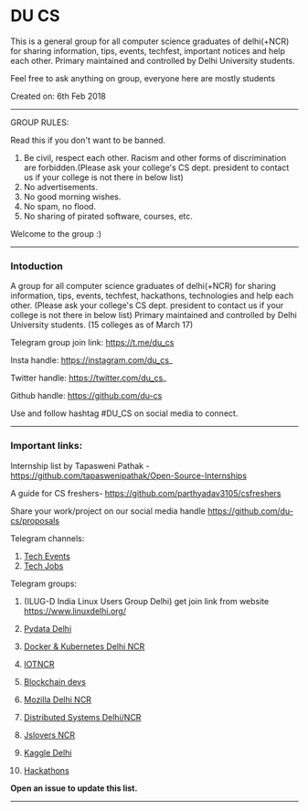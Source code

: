 # DU CS

This is a general group for all computer science graduates of delhi(+NCR) for sharing information, tips, events, techfest, important notices and help each other. Primary maintained and controlled by Delhi University students.

Feel free to ask anything on group, everyone here are mostly students

Created on: 6th Feb 2018

_________________


GROUP RULES:

Read this if you don't want to be banned.

1. Be civil, respect each other. Racism and other forms of discrimination are forbidden.(Please ask your college's CS dept. president to contact us if your college is not there in below list)
2. No advertisements.
3. No good morning wishes. 
4. No spam, no flood.
5. No sharing of pirated software, courses, etc.

Welcome to the group :)

<hr>

### Intoduction
A group for all computer science graduates of delhi(+NCR) for sharing information, tips, events, techfest, hackathons, technologies and help each other. 
(Please ask your college's CS dept. president to contact us if your college is not there in below list)
Primary maintained and controlled by Delhi University students. (15 colleges as of March 17)

Telegram group join link: https://t.me/du_cs

Insta handle: https://instagram.com/du_cs_

Twitter handle: https://twitter.com/du_cs_

Github handle: https://github.com/du-cs

Use and follow hashtag #DU_CS on social media to connect.

<hr>

### Important links:


Internship list by Tapasweni Pathak -
https://github.com/tapaswenipathak/Open-Source-Internships

A guide for CS freshers-
https://github.com/parthyadav3105/csfreshers

Share your work/project on our social media handle
https://github.com/du-cs/proposals

Telegram channels: 
1. [Tech Events](https://t.me/GlobalTechEvents)
2. [Tech Jobs](https://t.me/technicaljobs)

Telegram groups:

1. (ILUG-D India Linux Users Group Delhi) get join link from website https://www.linuxdelhi.org/

2. [Pydata Delhi](https://t.me/joinchat/B71pNUGrUQ7QHuyUJq-Ajg)

3. [Docker & Kubernetes Delhi NCR](https://t.me/DockerDelhiNCR)

4. [IOTNCR](https://t.me/iotNCR)

5. [Blockchain devs](https://t.me/Blockchain_Devs)

6. [Mozilla Delhi NCR](https://t.me/mozilladelhi)

7. [Distributed  Systems Delhi/NCR](https://t.me/Distributed_Systems)

8. [Jslovers NCR](https://t.me/joinchat/CDmwiFKn_y6QZQx5ZaJHoQ)

9. [Kaggle Delhi](https://t.me/kaggledelhi)

10. [Hackathons](https://github.com/ayonroy2000/Hackathonistas_TelegramGroup)

**Open an issue to update this list.**

<hr>


